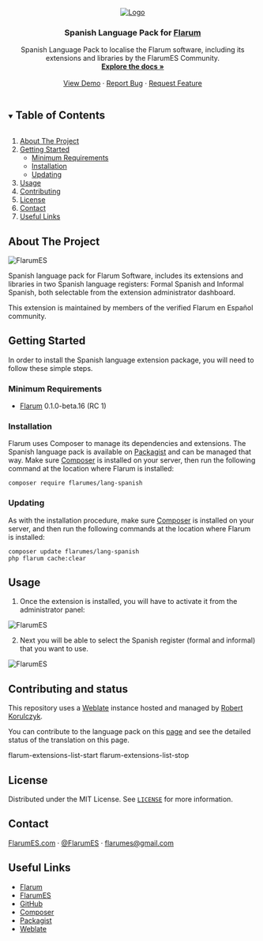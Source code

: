 <p align="center">
  <a href="https://github.com/FlarumES/lang-spanish">
    <img src="https://flarumes.com/assets/logo-qmhd7tk4.png" alt="Logo">
  </a>

  <h3 align="center">Spanish Language Pack for <a href="https://flarum.org">Flarum</a></h3>

  <p align="center">
    Spanish Language Pack to localise the Flarum software, including its extensions and libraries by the FlarumES Community.
    <br />
    <a href="https://github.com/FlarumES/lang-spanish"><strong>Explore the docs »</strong></a>
    <br />
    <br />
    <a href="https://flarumes.com">View Demo</a>
    ·
    <a href="https://github.com/FlarumES/lang-spanish/issues">Report Bug</a>
    ·
    <a href="https://github.com/FlarumES/lang-spanish/issues">Request Feature</a>
  </p>
</p>



<details open="open">
  <summary><h2 style="display: inline-block">Table of Contents</h2></summary>
  <ol>
    <li>
      <a href="#about-the-project">About The Project</a>
    </li>
    <li>
      <a href="#getting-started">Getting Started</a>
      <ul>
        <li><a href="#minimum-requirements">Minimum Requirements</a></li>
        <li><a href="#installation">Installation</a></li>
        <li><a href="#updating">Updating</a></li>
      </ul>
    </li>
    <li><a href="#usage">Usage</a></li>
    <li><a href="#contributing">Contributing</a></li>
    <li><a href="#license">License</a></li>
    <li><a href="#contact">Contact</a></li>
    <li><a href="#useful-links">Useful Links</a></li>
  </ol>
</details>


## About The Project

![FlarumES](https://flarumes.com/assets/site-image-bfqb2dxn.png)

Spanish language pack for Flarum Software, includes its extensions and libraries in two Spanish language registers: Formal Spanish and Informal Spanish, both selectable from the extension administrator dashboard.

This extension is maintained by members of the verified Flarum en Español community.

## Getting Started

In order to install the Spanish language extension package, you will need to follow these simple steps.


### Minimum Requirements

* <a href="https://flarum.org">Flarum</a> 0.1.0-beta.16 (RC 1)


### Installation

Flarum uses Composer to manage its dependencies and extensions. The Spanish language pack is available on <a href="https://packagist.org/packages/FlarumES/lang-spanish">Packagist</a> and can be managed that way. Make sure <a href="https://getcomposer.org/">Composer</a> is installed on your server, then run the following command at the location where Flarum is installed:
   ```
   composer require flarumes/lang-spanish
   ```

### Updating

As with the installation procedure, make sure <a href="https://getcomposer.org/">Composer</a> is installed on your server, and then run the following commands at the location where Flarum is installed:
   ```
   composer update flarumes/lang-spanish
   php flarum cache:clear
   ```


## Usage

1. Once the extension is installed, you will have to activate it from the administrator panel:

![FlarumES](https://flarumes.com/assets/site-image-bfqb2dxn.png)

2. Next you will be able to select the Spanish register (formal and informal) that you want to use.

![FlarumES](https://flarumes.com/assets/site-image-bfqb2dxn.png)

## Contributing and status

This repository uses a <a href="https://weblate.org/">Weblate</a> instance hosted and managed by <a href="https://github.com/rob006">Robert Korulczyk</a>.

You can contribute to the language pack on this <a href="https://weblate.rob006.net/languages/">page</a> and see the detailed status of the translation on this page.

flarum-extensions-list-start flarum-extensions-list-stop

<!-- fof-extensions-list-start --><!-- fof-extensions-list-stop -->

## License

Distributed under the MIT License. See <a href="https://github.com/FlarumES/lang-spanish/blob/main/LICENSE">`LICENSE`</a> for more information.


## Contact

[FlarumES.com](https://FlarumES.com) · [@FlarumES](https://twitter.com/FlarumES) · flarumes@gmail.com


## Useful Links

* [Flarum](https://flarum.org)
* [FlarumES](https://FlarumES.com)
* [GitHub](https://github.com/FlarumES/lang-spanish)
* [Composer](https://getcomposer.org/)
* [Packagist](https://packagist.org/)
* [Weblate](https://weblate.org/)